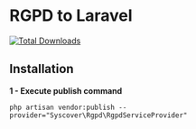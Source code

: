 # RGPD to Laravel

[![Total Downloads](https://poser.pugx.org/syscover/pulsar-rgpd/downloads)](https://packagist.org/packages/syscover/pulsar-rgpd)

## Installation

**1 - Execute publish command**
```
php artisan vendor:publish --provider="Syscover\Rgpd\RgpdServiceProvider"
```